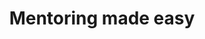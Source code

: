 ---
layout: home
title: Mentoring made easy
excerpt: Design and deliver your own mentoring programme, at scale, using these step-by-step guides, and resources and templates.

heading: Step-by-step guides
---